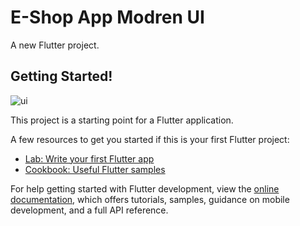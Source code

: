 # E-Shop App Modren UI

A new Flutter project.

## Getting Started!

![ui](https://github.com/user-attachments/assets/6927405c-56c9-4967-8113-2f40e3fdd23e)


This project is a starting point for a Flutter application.

A few resources to get you started if this is your first Flutter project:

- [Lab: Write your first Flutter app](https://docs.flutter.dev/get-started/codelab)
- [Cookbook: Useful Flutter samples](https://docs.flutter.dev/cookbook)

For help getting started with Flutter development, view the
[online documentation](https://docs.flutter.dev/), which offers tutorials,
samples, guidance on mobile development, and a full API reference.
